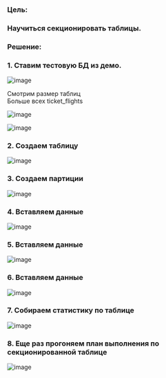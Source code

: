 ### Цель:  

### Научиться секционировать таблицы.  

### Решение:  
### 1. Ставим тестовую БД из демо.  

![image](https://github.com/13-rus/Otus/assets/120638894/d368dd88-f204-4d3f-9000-79164d476c84)  

Смотрим размер таблиц  
Больше всех ticket_flights  

![image](https://github.com/13-rus/Otus/assets/120638894/ae013ecd-e808-4ea0-96c2-08f942bff229)  

 
![image](https://github.com/13-rus/Otus/assets/120638894/c5b16e1a-7e53-4b5a-a284-a734968c6d5b)  


### 2. Создаем таблицу  

![image](https://github.com/13-rus/Otus/assets/120638894/cc3b61fe-858a-4e21-b73c-2cf836d6d256)  


### 3.  Создаем партиции  

![image](https://github.com/13-rus/Otus/assets/120638894/252d927d-4438-45c2-bf34-2f4f7b958a25)  

### 4.  Вставляем данные    

![image](https://github.com/13-rus/Otus/assets/120638894/c4d38561-1a21-4d21-8508-becdb5955436)


### 5.  Вставляем данные  

![image](https://github.com/13-rus/Otus/assets/120638894/bf1deb06-9b1d-423b-b226-f4fd739d7868)  

### 6.  Вставляем данные  

![image](https://github.com/13-rus/Otus/assets/120638894/b0dd79db-d478-4b6b-bd49-a7efd1f95e36)  

### 7.  Собираем статистику по таблице  

![image](https://github.com/13-rus/Otus/assets/120638894/da1c1886-1732-4bb1-a842-a201549a715f)  


### 8.  Еще раз прогоняем план выполнения по секционированной таблице    

![image](https://github.com/13-rus/Otus/assets/120638894/acac4351-5f98-4d5e-81a9-0c43414de967)







